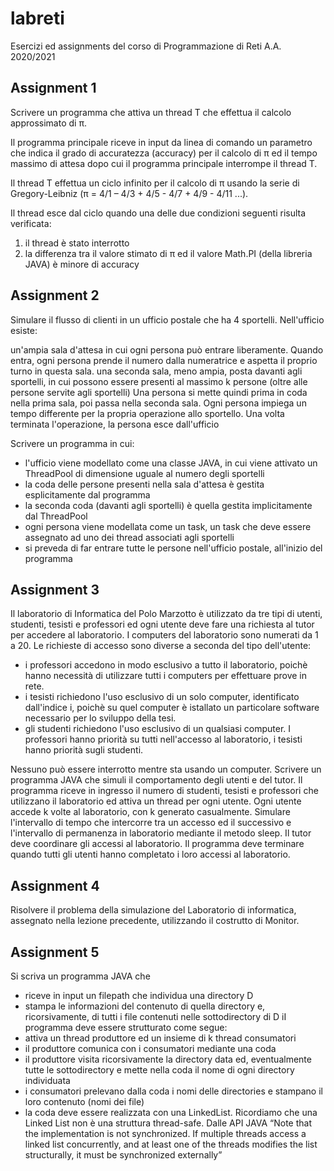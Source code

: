 # labreti

Esercizi ed assignments del corso di Programmazione di Reti A.A. 2020/2021

## Assignment 1

Scrivere un programma che attiva un thread T che effettua il calcolo approssimato di π. 

Il programma principale riceve in input da linea di comando un parametro che indica il grado di accuratezza (accuracy) per il calcolo di π ed il tempo massimo di attesa dopo cui il programma principale interrompe il thread T.

Il thread T effettua un ciclo infinito per il calcolo di π usando la serie di Gregory-Leibniz (π = 4/1 – 4/3 + 4/5 - 4/7 + 4/9 - 4/11 ...).

Il thread esce dal ciclo quando una delle due condizioni seguenti risulta verificata:

1) il thread è stato interrotto
2) la differenza tra il valore stimato di π ed il valore Math.PI (della libreria JAVA) è minore di accuracy

## Assignment 2

Simulare il flusso di clienti in un ufficio postale che ha 4 sportelli. Nell'ufficio esiste:

un'ampia sala d'attesa in cui ogni persona può entrare liberamente. Quando entra, ogni persona prende il numero dalla numeratrice e aspetta il proprio turno in questa sala.
una seconda sala, meno ampia, posta davanti agli sportelli, in cui possono essere presenti al massimo k persone (oltre alle persone servite agli sportelli)
Una persona si mette quindi prima in coda nella prima sala, poi passa nella seconda sala.
Ogni persona impiega un tempo differente per la propria operazione allo sportello. Una volta terminata l'operazione, la persona esce dall'ufficio
 
Scrivere un programma in cui:

- l'ufficio viene modellato come una classe JAVA, in cui viene attivato un ThreadPool di dimensione uguale al numero degli sportelli
- la coda delle persone presenti nella sala d'attesa è gestita esplicitamente dal programma
- la seconda coda (davanti agli sportelli) è quella gestita implicitamente dal ThreadPool
- ogni persona viene modellata come un task, un task che deve essere assegnato ad uno dei thread associati agli sportelli
- si preveda di far entrare tutte le persone nell'ufficio postale, all'inizio del programma

## Assignment 3

Il laboratorio di Informatica del Polo Marzotto è utilizzato da tre tipi di utenti, studenti, tesisti e professori ed ogni utente deve fare una richiesta al tutor per accedere al laboratorio. I computers del laboratorio sono numerati da 1 a 20. Le richieste di accesso sono diverse a seconda del tipo dell'utente:

- i professori accedono in modo esclusivo a tutto il laboratorio, poichè hanno necessità di utilizzare tutti i computers per effettuare prove in rete.
- i tesisti richiedono l'uso esclusivo di un solo computer, identificato dall'indice i, poichè su quel computer è istallato un particolare software necessario per lo sviluppo della tesi.
- gli studenti richiedono l'uso esclusivo di un qualsiasi computer.
I professori hanno priorità su tutti nell'accesso al laboratorio, i tesisti hanno priorità sugli studenti.

Nessuno può essere interrotto mentre sta usando un computer. Scrivere un programma JAVA che simuli il comportamento degli utenti e del tutor. Il programma riceve in ingresso il numero di studenti, tesisti e professori che utilizzano il laboratorio ed attiva un thread per ogni utente. Ogni utente accede k volte al laboratorio, con k generato casualmente. Simulare l'intervallo di tempo che intercorre tra un accesso ed il successivo e l'intervallo di permanenza in laboratorio mediante il metodo sleep. Il tutor deve coordinare gli accessi al laboratorio. Il programma deve terminare quando tutti gli utenti hanno completato i loro accessi al laboratorio.

## Assignment 4

Risolvere il problema della simulazione del Laboratorio di informatica, assegnato nella lezione precedente, utilizzando il costrutto di Monitor.

## Assignment 5

Si scriva un programma JAVA che 

- riceve in input un filepath che individua una directory D
- stampa le informazioni del contenuto di quella directory e, ricorsivamente, di tutti i file contenuti nelle sottodirectory di D 
iI programma deve essere strutturato come segue:
- attiva un thread produttore ed un insieme di k thread consumatori 
- il produttore comunica con i consumatori mediante una coda 
- il produttore visita ricorsivamente la directory data ed, eventualmente tutte le sottodirectory e mette nella coda il nome di ogni directory individuata 
- i consumatori prelevano dalla coda i nomi delle directories e stampano il loro contenuto  (nomi dei file)
- la coda deve essere realizzata con una LinkedList. Ricordiamo che una Linked List non è una struttura thread-safe. Dalle API JAVA “Note that the implementation is not synchronized. If multiple threads access a linked list concurrently, and at least one of the threads modifies the list structurally, it must be synchronized externally”
